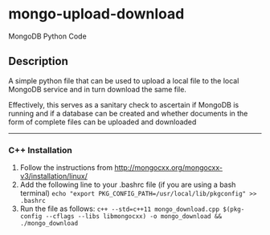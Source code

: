 # mongo-upload-download
MongoDB Python Code

## Description
A simple python file that can be used to upload a local file to the local MongoDB service and in turn download the same file.

Effectively, this serves as a sanitary check to ascertain if MongoDB is running and if a database can be created and whether documents in the form of complete files can be uploaded and downloaded 

---

### C++ Installation 

1. Follow the instructions from http://mongocxx.org/mongocxx-v3/installation/linux/
2. Add the following line to your .bashrc file (if you are using a bash terminal) 
```echo "export PKG_CONFIG_PATH=/usr/local/lib/pkgconfig" >> .bashrc```
3. Run the file as follows: ```c++ --std=c++11 mongo_download.cpp $(pkg-config --cflags --libs libmongocxx) -o mongo_download && ./mongo_download```